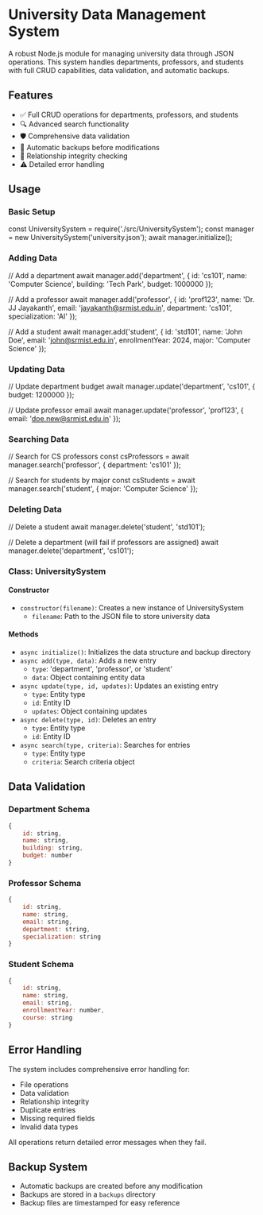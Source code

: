 # University Data Management System

A robust Node.js module for managing university data through JSON operations. This system handles departments, professors, and students with full CRUD capabilities, data validation, and automatic backups.

## Features

- ✅ Full CRUD operations for departments, professors, and students
- 🔍 Advanced search functionality
- 🛡️ Comprehensive data validation
- 💾 Automatic backups before modifications
- 🔗 Relationship integrity checking
- ⚠️ Detailed error handling

## Usage

### Basic Setup


const UniversitySystem = require('./src/UniversitySystem');
const manager = new UniversitySystem('university.json');
await manager.initialize();


### Adding Data

// Add a department
await manager.add('department', {
    id: 'cs101',
    name: 'Computer Science',
    building: 'Tech Park',
    budget: 1000000
});

// Add a professor
await manager.add('professor', {
    id: 'prof123',
    name: 'Dr. JJ Jayakanth',
    email: 'jayakanth@srmist.edu.in',
    department: 'cs101',
    specialization: 'AI'
});

// Add a student
await manager.add('student', {
    id: 'std101',
    name: 'John Doe',
    email: 'john@srmist.edu.in',
    enrollmentYear: 2024,
    major: 'Computer Science'
});


### Updating Data


// Update department budget
await manager.update('department', 'cs101', {
    budget: 1200000
});

// Update professor email
await manager.update('professor', 'prof123', {
    email: 'doe.new@srmist.edu.in'
});


### Searching Data

// Search for CS professors
const csProfessors = await manager.search('professor', {
    department: 'cs101'
});

// Search for students by major
const csStudents = await manager.search('student', {
    major: 'Computer Science'
});

### Deleting Data


// Delete a student
await manager.delete('student', 'std101');

// Delete a department (will fail if professors are assigned)
await manager.delete('department', 'cs101');


### Class: UniversitySystem

#### Constructor

- `constructor(filename)`: Creates a new instance of UniversitySystem
  - `filename`: Path to the JSON file to store university data

#### Methods

- `async initialize()`: Initializes the data structure and backup directory
- `async add(type, data)`: Adds a new entry
  - `type`: 'department', 'professor', or 'student'
  - `data`: Object containing entity data
- `async update(type, id, updates)`: Updates an existing entry
  - `type`: Entity type
  - `id`: Entity ID
  - `updates`: Object containing updates
- `async delete(type, id)`: Deletes an entry
  - `type`: Entity type
  - `id`: Entity ID
- `async search(type, criteria)`: Searches for entries
  - `type`: Entity type
  - `criteria`: Search criteria object

## Data Validation

### Department Schema
```javascript
{
    id: string,
    name: string,
    building: string,
    budget: number
}
```

### Professor Schema
```javascript
{
    id: string,
    name: string,
    email: string,
    department: string,
    specialization: string
}
```

### Student Schema
```javascript
{
    id: string,
    name: string,
    email: string,
    enrollmentYear: number,
    course: string
}
```

## Error Handling

The system includes comprehensive error handling for:
- File operations
- Data validation
- Relationship integrity
- Duplicate entries
- Missing required fields
- Invalid data types

All operations return detailed error messages when they fail.

## Backup System

- Automatic backups are created before any modification
- Backups are stored in a `backups` directory
- Backup files are timestamped for easy reference





